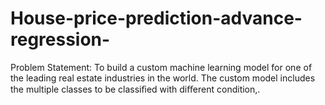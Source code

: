 # House-price-prediction-advance-regression-
Problem Statement: To build a custom machine learning model for one of the leading real estate industries in the world. The custom model includes the multiple classes to be classiﬁed with diﬀerent condition,.
